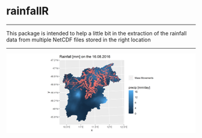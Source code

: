# rainfallR

***

This package is intended to help a little bit in the extraction of the rainfall data from multiple NetCDF files stored in the right location

***

![](data/readmeplot.png)
